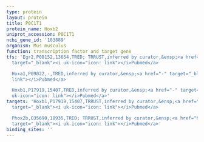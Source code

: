```yaml
---
type: protein
layout: protein
title: P0C1T1
protein_name: Hoxb2
uniprot_accession: P0C1T1
ncbi_gene_id: '103889'
organism: Mus musculus
function: transcription factor and target gene
tfs: 'Egr2,P08152,13654,TRED; TRRUST,inferred by curator,&ensp;<a href="https://www.ncbi.nlm.nih.gov/pubmed/?term=11336508%5Buid%5D"
  target="_blank"><i uk-icon="icon: link"></i>Pubmed</a>

  Hoxa1,P09022,-,TRED,inferred by curator,&ensp;<a href="-" target="_blank"><i uk-icon="icon:
  link"></i>Pubmed</a>

  Hoxb1,P17919,15407,TRED,inferred by curator,&ensp;<a href="-" target="_blank"><i
  uk-icon="icon: link"></i>Pubmed</a>'
targets: 'Hoxb1,P17919,15407,TRRUST,inferred by curator,&ensp;<a href="https://www.ncbi.nlm.nih.gov/pubmed/?term=9242495%5Buid%5D"
  target="_blank"><i uk-icon="icon: link"></i>Pubmed</a>

  Phox2b,O35690,18935,TRED; TRRUST,inferred by curator,&ensp;<a href="https://www.ncbi.nlm.nih.gov/pubmed/?term=15289435%5Buid%5D"
  target="_blank"><i uk-icon="icon: link"></i>Pubmed</a>'
binding_sites: ''
---
```

